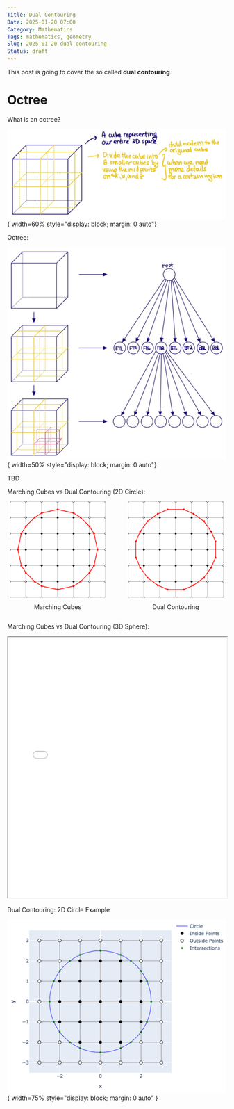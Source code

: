 ```yaml
---
Title: Dual Contouring
Date: 2025-01-20 07:00
Category: Mathematics
Tags: mathematics, geometry
Slug: 2025-01-20-dual-contouring
Status: draft
---
```


This post is going to cover the so called **dual contouring**.

# Octree

What is an octree?

![Cube](../images/2025-01-20-dual-contouring/octree_cube.jpg){ width=60% style="display: block; margin: 0 auto"}

Octree:

![Octree](../images/2025-01-20-dual-contouring/octree.jpg){ width=50% style="display: block; margin: 0 auto"}

TBD

Marching Cubes vs Dual Contouring (2D Circle):

<!-- <div style="display: flex; justify-content: center; gap: 40px; align-items: center;">
    <img src="../images/2025-01-20-dual-contouring/example_mc.svg" width="35%" alt="Marching Cubes Example">
    <img src="../images/2025-01-20-dual-contouring/example.svg" width="35%" alt="Dual Contouring Example">
</div> -->

<div style="display: flex; justify-content: center; gap: 40px; align-items: center;">
    <div style="text-align: center;">
        <img src="../images/2025-01-20-dual-contouring/example_mc.svg" width="95%" alt="Marching Cubes Example">
        <p style="margin-top: 10px;">Marching Cubes</p>
    </div>
    <div style="text-align: center;">
        <img src="../images/2025-01-20-dual-contouring/example_dc.svg" width="95%" alt="Dual Contouring Example">
        <p style="margin-top: 10px;">Dual Contouring</p>
    </div>
</div>

Marching Cubes vs Dual Contouring (3D Sphere):

<iframe src="{static}/code/2025-01-20-dual-contouring/comparison.html" width="100%" height="600px" frameborder="10"></iframe>

Dual Contouring: 2D Circle Example

![alt text](../images/2025-01-20-dual-contouring/circle_grid.png){ width=75% style="display: block; margin: 0 auto" }
